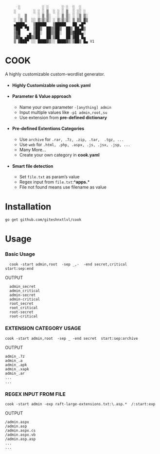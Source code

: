 ```

      ░          ░ ░      ░ ░  ░  ░
    ░        ░ ░ ░ ▒  ░ ░ ░ ▒  ░ ░░ ░
      ░  ▒     ░ ▒ ▒░   ░ ▒ ▒░ ░ ░▒ ▒░
    ░ ░▒ ▒  ░░ ▒░▒░▒░ ░ ▒░▒░▒░ ▒ ▒▒ ▓▒
    ▄████▄   ▒█████   ▒█████   ██ ▄█▀
    ▒██▀ ▀█  ▒██▒  ██▒▒██▒  ██▒ ██▄█▒
    ▒▓█    ▄ ▒██░  ██▒▒██░  ██▒▓███▄░
    ▒▓▓▄ ▄██▒▒██   ██░▒██   ██░▓██ █▄
    ▒ ▓███▀ ░░ ████▓▒░░ ████▓▒░▒██▒ █▄ V1

```
# COOK
A highly customizable custom-wordlist generator.
- #### Highly Customizable using cook.yaml

- #### Parameter & Value approach
  - Name your own parameter `-[anything] admin`
  - Input multiple values like `-p1 admin,root,su`
  - Use extension from **pre-defined dictionary**

- #### Pre-defined Extentions Categories
  - Use `archive` for `.rar, .7z, .zip, .tar,  .tgz, ...`  
  - Use `web` for `.html, .php, .aspx, .js, .jsx, .jsp, ...`
  - Many More...
  - Create your own category in **cook.yaml**

- #### Smart file detection
  - Set `file.txt` as param’s value
  - Regex input from `file.txt`:**^apps.***
  - File not found means use filename as value

# Installation
```
go get github.com/giteshnxtlvl/cook
```

# Usage
### Basic Usage

```
  cook -start admin,root  -sep _,-  -end secret,critical  start:sep:end
```
OUTPUT
```
  admin_secret
  admin_critical
  admin-secret
  admin-critical
  root_secret
  root_critical
  root-secret
  root-critical
```

### EXTENSION CATEGORY USAGE
```
cook -start admin,root  -sep _ -end secret  start:sep:archive
```
OUTPUT
```
admin_.7z
admin_.a
admin_.apk
admin_.xapk
admin_.ar
...
...
```

### REGEX INPUT FROM FILE
```
cook -start admin -exp raft-large-extensions.txt:\.asp.*  /:start:exp
```
OUTPUT
```
/admin.aspx
/admin.asp
/admin.aspx.cs
/admin.aspx.vb
/admin.asp.asp
...
...
```
